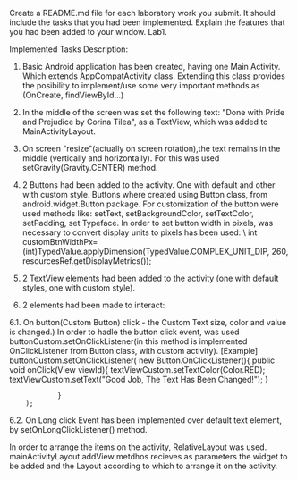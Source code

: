 Create a README.md file for each laboratory work you submit. It should include the tasks that you had been implemented.
Explain the features that you had been added to your window.
Lab1.

Implemented Tasks Description:

1. Basic Android application has been created, having one Main Activity. Which extends AppCompatActivity class. Extending this class provides the posibility to implement/use some very important methods as (OnCreate, findViewById...)

2. In the middle of the screen was set the following text: "Done with Pride and Prejudice by Corina Tilea", as a TextView, which was added to MainActivityLayout.

3. On screen "resize"(actually on screen rotation),the text remains in the middle (vertically and horizontally). For this was used setGravity(Gravity.CENTER) method.

4. 2 Buttons had been added to the activity. One with default and other with custom style.
Buttons where created using Button class, from android.widget.Button package. 
For customization of the button were used methods like: 
setText, setBackgroundColor, setTextColor, setPadding, set Typeface. In order to set button width in pixels, was necessary to convert display units to pixels has been used: 
\\  int customBtnWidthPx=(int)TypedValue.applyDimension(TypedValue.COMPLEX_UNIT_DIP, 260, resourcesRef.getDisplayMetrics());

5.  2 TextView elements had been added to the activity (one with default styles, one with custom style).

6. 2 elements had been made to interact:
 
6.1. On button(Custom Button) click - the Custom Text size, color and value is changed.)
In order to hadle the button click event, was used buttonCustom.setOnClickListener(in this method is implemented OnClickListener from Button class, with custom activity).
[Example]
	buttonCustom.setOnClickListener(
                new Button.OnClickListener(){
                    public void onClick(View viewId){
                        textViewCustom.setTextColor(Color.RED);
                        textViewCustom.setText("Good Job, The Text Has Been Changed!");
                    }

                }
        );

6.2. On Long click Event has been implemented over default text element, by setOnLongClickListener() method.

In order to arrange the items on the activity, RelativeLayout was used. 
 mainActivityLayout.addView metdhos recieves as parameters the widget to be added and the Layout according to which to arrange it on the activity.


